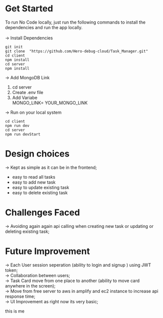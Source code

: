 # Get Started

To run No Code locally, just run the following commands to install the dependencies and run the app locally. <br/><br/>
-> Install Dependencies <br/>

```
git init
git clone  "https://github.com/Hero-debug-cloud/Task_Manager.git"
cd client
npm install
cd server
npm install
```

-> Add MongoDB Link

1. cd server
2. Create .env file
3. Add Variabe <Br/>
   MONGO_LINK= YOUR_MONGO_LINK <Br/>

-> Run on your local system

```
cd client
npm run dev
cd server
npm run devStart
```

# Design choices

-> Kept as simple as it can be in the frontend;

- easy to read all tasks
- easy to add new task
- easy to update existing task
- easy to delete existing task

# Challenges Faced

-> Avoiding again again api calling when creating new task or updating or deleting existing task;

# Future Improvement

-> Each User session seperation (ability to login and signup ) using JWT token; <br/>
-> Collaboration between users; <br/>
-> Task Card move from one place to another (ability to move card anywhere in the screen); <br/>
-> Move from free server to aws in amplify and ec2 instance to increase api response time; <br/>
-> UI Improvement as right now its very basic;

this is me
